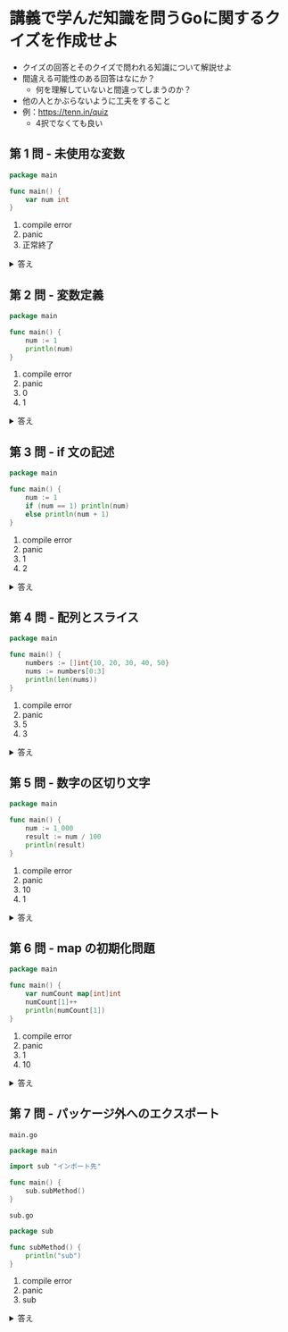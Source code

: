 # 講義で学んだ知識を問うGoに関するクイズを作成せよ
- クイズの回答とそのクイズで問われる知識について解説せよ
- 間違える可能性のある回答はなにか？
  - 何を理解していないと間違ってしまうのか？
- 他の人とかぶらないように工夫をすること
- 例：https://tenn.in/quiz
  - 4択でなくても良い

## 第 1 問 - 未使用な変数
```go
package main

func main() {
	var num int
}
```
1. compile error
2. panic
3. 正常終了

<details>
<summary>答え</summary>

1. compile error

理由:  
go 言語では、定義した変数を必ず使用しなければならない。
</details>

## 第 2 問 - 変数定義
```go
package main

func main() {
	num := 1
	println(num)
}
```
1. compile error
2. panic
3. 0
4. 1

<details>
<summary>答え</summary>

4. 1

理由:  
go 言語では、`:=` を使用して代入することで、変数宣言を書かなくても変数を作成することができる。
</details>

## 第 3 問 - if 文の記述
```go
package main

func main() {
	num := 1
	if (num == 1) println(num)
	else println(num + 1)
}
```
1. compile error
2. panic
3. 1
4. 2

<details>
<summary>答え</summary>

1. compile error

理由:  
go 言語では、`if` 文を使用する時、
```go
if num == 1 {
} else {
}
```
の様に記述しなければコンパイルエラーを起こすようになっている。
</details>

## 第 4 問 - 配列とスライス
```go
package main

func main() {
    numbers := []int{10, 20, 30, 40, 50}
    nums := numbers[0:3]
    println(len(nums))
}
```
1. compile error
2. panic
3. 5
4. 3

<details>
<summary>答え</summary>

4. 3

理由:  
go 言語では、スライスを使うことで、配列の指定範囲をコピーすることができる。  
```go
variable := array[first:last]
```
の様に記述すると、配列 `array` の 範囲 `first` から `last` までの範囲をコピーし、`variable` に代入される。
</details>

## 第 5 問 - 数字の区切り文字
```go
package main

func main() {
    num := 1_000
    result := num / 100
    println(result)
}
```
1. compile error
2. panic
3. 10
4. 1

<details>
<summary>答え</summary>

3. 10

理由:  
go 言語では、可読性向上のため、数字を `_` で区切ることができる。
</details>

## 第 6 問 - map の初期化問題
```go
package main

func main() {
    var numCount map[int]int
    numCount[1]++
	println(numCount[1])
}
```
1. compile error
2. panic
3. 1
4. 10

<details>
<summary>答え</summary>

2. panic

理由:  
`numCount` は、`nil` で初期化されているため、`panic` になってしまう。
```go
numCount := make(map[int]int)
または、
numCount := map[int]int{}
```
このように書き換えると、指定の型で初期化することができるので、`panic` にならない。
</details>

## 第 7 問 - パッケージ外へのエクスポート
`main.go`
```go
package main

import sub "インポート先"

func main() {
	sub.subMethod()
}
```
`sub.go`
```go
package sub

func subMethod() {
    println("sub")
}
```
1. compile error
2. panic
3. sub

<details>
<summary>答え</summary>

1. compile error

理由:  
`subMethod` は、パッケージ外にエクスポート (公開) されていないため、見つからずに `compile error` となる。
```diff
+ func SubMethod() {
- func subMethod() {
    println("sub")
}
```
このように、関数名の先頭文字を大文字にすることで、パッケージ外にエクスポートすることができる。
</details>
